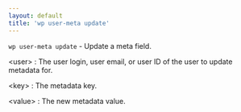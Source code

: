 ```yaml
---
layout: default
title: 'wp user-meta update'
---
```


`wp user-meta update` - Update a meta field.

&lt;user&gt;
: The user login, user email, or user ID of the user to update metadata for.

&lt;key&gt;
: The metadata key.

&lt;value&gt;
: The new metadata value.

